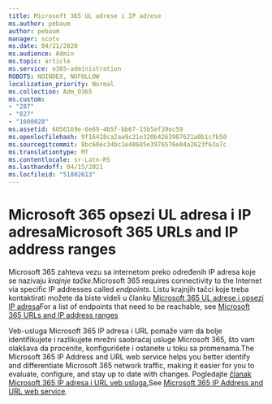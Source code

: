 ```yaml
---
title: Microsoft 365 UL adrese i IP adrese
ms.author: pebaum
author: pebaum
manager: scotv
ms.date: 04/21/2020
ms.audience: Admin
ms.topic: article
ms.service: o365-administration
ROBOTS: NOINDEX, NOFOLLOW
localization_priority: Normal
ms.collection: Adm_O365
ms.custom:
- "287"
- "827"
- "1600028"
ms.assetid: 6056169e-6e69-4b5f-bb67-15b5ef39ec59
ms.openlocfilehash: 9f16418ca2aa9c21e320b4263987621a0b1cfb50
ms.sourcegitcommit: 8bc60ec34bc1e40685e3976576e04a2623f63a7c
ms.translationtype: MT
ms.contentlocale: sr-Latn-RS
ms.lasthandoff: 04/15/2021
ms.locfileid: "51802613"
---
```

# <a name="microsoft-365-urls-and-ip-address-ranges"></a><span data-ttu-id="f747e-102">Microsoft 365 opsezi UL adresa i IP adresa</span><span class="sxs-lookup"><span data-stu-id="f747e-102">Microsoft 365 URLs and IP address ranges</span></span>

<span data-ttu-id="f747e-103">Microsoft 365 zahteva vezu sa internetom preko određenih IP adresa koje se nazivaju *krajnje tačke.*</span><span class="sxs-lookup"><span data-stu-id="f747e-103">Microsoft 365 requires connectivity to the Internet via specific IP addresses called *endpoints*.</span></span>
<span data-ttu-id="f747e-104">Listu krajnjih tačci koje treba kontaktirati možete da biste videli u članku [Microsoft 365 UL adrese i opsezi IP adresa](https://docs.microsoft.com/office365/enterprise/urls-and-ip-address-ranges)</span><span class="sxs-lookup"><span data-stu-id="f747e-104">For a list of endpoints that need to be reachable, see [Microsoft 365 URLs and IP address ranges](https://docs.microsoft.com/office365/enterprise/urls-and-ip-address-ranges)</span></span> 

<span data-ttu-id="f747e-105">Veb-usluga Microsoft 365 IP adresa i URL pomaže vam da bolje identifikujete i razlikujete mrežni saobraćaj usluge Microsoft 365, što vam olakšava da procenite, konfigurišete i ostanete u toku sa promenama.</span><span class="sxs-lookup"><span data-stu-id="f747e-105">The Microsoft 365 IP Address and URL web service helps you better identify and differentiate Microsoft 365 network traffic, making it easier for you to evaluate, configure, and stay up to date with changes.</span></span> <span data-ttu-id="f747e-106">Pogledajte [članak Microsoft 365 IP adresa i URL veb usluga.](https://docs.microsoft.com/office365/enterprise/office-365-ip-web-service)</span><span class="sxs-lookup"><span data-stu-id="f747e-106">See [Microsoft 365 IP Address and URL web service](https://docs.microsoft.com/office365/enterprise/office-365-ip-web-service).</span></span>